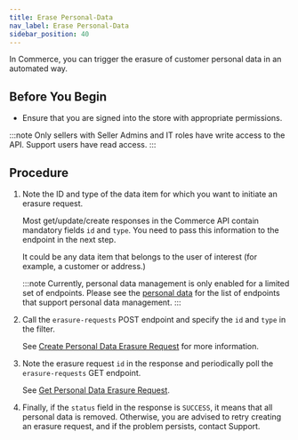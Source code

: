 ```yaml
---
title: Erase Personal-Data
nav_label: Erase Personal-Data
sidebar_position: 40
---
```



In Commerce, you can trigger the erasure of customer personal data in an automated way.

## Before You Begin

- Ensure that you are signed into the store with appropriate permissions.

:::note
Only sellers with Seller Admins and IT roles have write access to the API. Support users have read access.
:::

## Procedure

1. Note the ID and type of the data item for which you want to initiate an erasure request.

    Most get/update/create responses in the Commerce API contain mandatory fields `id` and `type`. You need to pass this information to the endpoint in the next step.

    It could be any data item that belongs to the user of interest (for example, a customer or address.)

   :::note
   Currently, personal data management is only enabled for a limited set of endpoints. Please see the [personal data](https://beta.elasticpath.dev/docs/personal-data) for the list of endpoints that support personal data management.
   :::

2. Call the `erasure-requests` POST endpoint and specify the `id` and `type` in the filter.

   See [Create Personal Data Erasure Request](https://beta.elasticpath.dev/docs/personal-data/personal-data-erasure-requests-api/create-personal-data-erasure-request) for more information.

3. Note the erasure request `id` in the response and periodically poll the `erasure-requests` GET endpoint.

   See [Get Personal Data Erasure Request](https://beta.elasticpath.dev/docs/personal-data/personal-data-erasure-requests-api/get-personal-data-erasure-request-by-id).

4. Finally, if the `status` field in the response is `SUCCESS`, it means that all personal data is removed. Otherwise, you are advised to retry creating an erasure request, and if the problem persists, contact Support.
